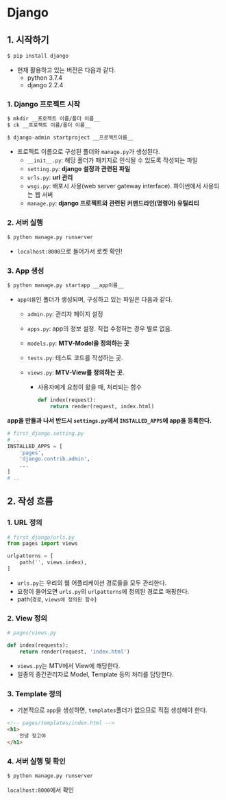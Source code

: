 # Django

## 1. 시작하기

```bash
$ pip install django
```

* 현재 활용하고 있는 버전은 다음과 같다.
  * python 3.7.4
  * django 2.2.4

### 1. Django 프로젝트 시작

```bash
$ mkdir __프로젝트 이름/폴더 이름__
$ ck __프로젝트 이름/폴더 이름__
```

```bash
$ django-admin startproject __프로젝트이름__
```

* 프로젝트 이름으로 구성된 폴더와 `manage.py`가 생성된다.
  * `__init__.py`: 해당 폴더가 패키지로 인식될 수 있도록 작성되는 파일
  * `setting.py`: **django 설정과 관련된 파일**
  * `urls.py`: **url 관리**
  * `wsgi.py`: 배포시 사용(web server gateway interface). 파이썬에서 사용되는 웹 서버
  * `manage.py`: **django 프로젝트와 관련된 커맨드라인(명령어) 유틸리티**

### 2. 서버 실행

```bash
$ python manage.py runserver
```

* `localhost:8000`으로 들어가서 로켓 확인!

### 3. App 생성

```bash
$ python manage.py startapp __app이름__
```

* `app이름`인 폴더가 생성되며, 구성하고 있는 파일은 다음과 같다.

  * `admin.py`: 관리자 페이지 설정

  * `apps.py`: app의 정보 설정. 직접 수정하는 경우 별로 없음.

  * `models.py`: **MTV-Model을 정의하는 곳**

  * `tests.py`: 테스트 코드를 작성하는 곳.

  * `views.py`: **MTV-View를 정의하는 곳.**

    * 사용자에게 요청이 왔을 때, 처리되는 함수

      ```python
      def index(request):
          return render(request, index.html)
      ```

**app을 만들과 나서 반드시 `settings.py`에서 `INSTALLED_APPS`에 app을 등록한다.**

```python
# first_django.setting.py
# ..
INSTALLED_APPS = [
    'pages',
    'django.contrib.admin',
    ...
]
# ..
```

## 2. 작성 흐름

### 1. URL 정의

```python
# first_django/urls.py
from pages import views

urlpatterns = [
    path('', views.index),
]
```

* `urls.py`는 우리의 웹 어플리케이션 경로들을 모두 관리한다.
* 요청이 들어오면 `urls.py`의 `urlpatterns`에 정의된 경로로 매핑한다.
* path(`경로`, `views에 정의된 함수`)

### 2. View 정의

```python
# pages/views.py

def index(requests):
    return render(request, 'index.html')
```

* `views.py`는 MTV에서 View에 해당한다.
* 일종의 중간관리자로 Model, Template 등의 처리를 담당한다.

### 3. Template 정의

* 기본적으로 `app`을 생성하면, `templates`폴더가 없으므로 직접 생성해야 한다.

```html
<!-- pages/templates/index.html -->
<h1>
    안녕 장고야
</h1>
```

### 4. 서버 실행 및 확인

```bash
$ python manage.py runserver
```

`localhost:8000`에서 확인